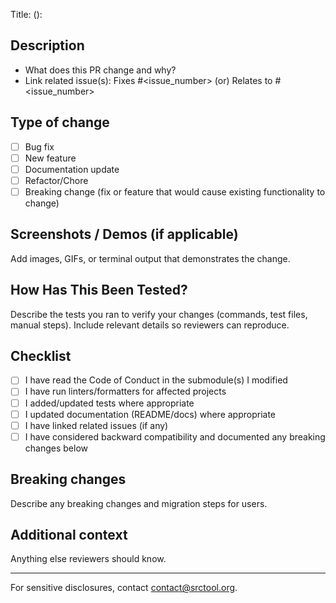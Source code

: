 Title: <type>(<scope>): <short description>

<!--
PR title must follow Conventional Commits:
  <type>(<scope>): <short description>

- type: one of feat, fix, docs, style, refactor, test, chore
- scope: affected module/package (e.g., kotlin-lib, core, logging)
- short description: concise summary of the change

Examples:
- feat(kotlin-lib): add redact() helper for masked logging
- fix(kotlin-lib): prevent NPE in TokenParser when input is blank

GitKraken users: GitKraken uses the first line of the commit message as the PR title. You can copy this PR title format directly when committing.
-->

## Description
- What does this PR change and why?
- Link related issue(s): Fixes #<issue_number> (or) Relates to #<issue_number>

## Type of change
- [ ] Bug fix
- [ ] New feature
- [ ] Documentation update
- [ ] Refactor/Chore
- [ ] Breaking change (fix or feature that would cause existing functionality to change)

## Screenshots / Demos (if applicable)
Add images, GIFs, or terminal output that demonstrates the change.

## How Has This Been Tested?
Describe the tests you ran to verify your changes (commands, test files, manual steps). Include relevant details so reviewers can reproduce.

## Checklist
- [ ] I have read the Code of Conduct in the submodule(s) I modified
- [ ] I have run linters/formatters for affected projects
- [ ] I added/updated tests where appropriate
- [ ] I updated documentation (README/docs) where appropriate
- [ ] I have linked related issues (if any)
- [ ] I have considered backward compatibility and documented any breaking changes below

## Breaking changes
Describe any breaking changes and migration steps for users.

## Additional context
Anything else reviewers should know.

---
For sensitive disclosures, contact contact@srctool.org.